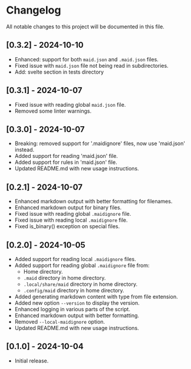 # Changelog

All notable changes to this project will be documented in this file.

## [0.3.2] - 2024-10-10

- Enhanced: support for both `maid.json` and `.maid.json` files.
- Fixed issue with `maid.json` file not being read in subdirectories.
- Add: svelte section in tests directory

## [0.3.1] - 2024-10-07

- Fixed issue with reading global `maid.json` file.
- Removed some linter warnings.

## [0.3.0] - 2024-10-07

- Breaking: removed support for '.maidignore' files, now use 'maid.json' instead.
- Added support for reading 'maid.json' file.
- Added support for rules in 'maid.json' file.
- Updated README.md with new usage instructions.

## [0.2.1] - 2024-10-07

- Enhanced markdown output with better formatting for filenames.
- Enhanced markdown output for binary files.
- Fixed issue with reading global `.maidignore` file.
- Fixed issue with reading local `.maidignore` file.
- Fixed is_binary() exception on special files.

## [0.2.0] - 2024-10-05

- Added support for reading local `.maidignore` files.
- Added support for reading global `.maidignore` file from:
  - Home directory.
  - `.maid` directory in home directory.
  - `.local/share/maid` directory in home directory.
  - `.config/maid` directory in home directory.
- Added generating markdown content with type from file extension.
- Added new option `--version` to display the version.
- Enhanced logging in various parts of the script.
- Enhanced markdown output with better formatting.
- Removed `--local-maidignore` option.
- Updated README.md with new usage instructions.

## [0.1.0] - 2024-10-04

- Initial release.
